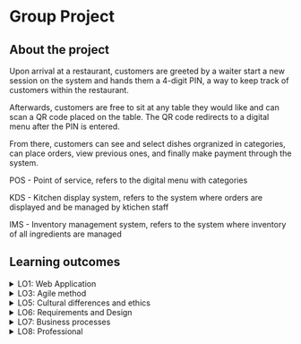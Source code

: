 # Group Project

## About the project

Upon arrival at a restaurant, customers are greeted by a waiter start a new session on the system and hands them a 4-digit PIN, a way to keep track of customers within the restaurant. 

Afterwards, customers are free to sit at any table they would like and can scan a QR code placed on the table. The QR code redirects to a digital menu after the PIN is entered. 

From there, customers can see and select dishes orgranized in categories, can place orders, view previous ones, and finally make payment through the system. 

<p>POS - Point of service, refers to the digital menu with categories</p>
<p>KDS - Kitchen display system, refers to the system where orders are displayed and be managed by ktichen staff</p>
<p>IMS - Inventory management system, refers to the system where inventory of all ingredients are managed</p>

## Learning outcomes

<details>
  <summary>LO1: Web Application</summary>
  <br />

  The project is a full-stack application. The frontend uses the popular ReactJS framework in javascript and the backend, ASP in C#. While the frontend handles the POS, the KDS, and the IMS combined, the backend handles CRUD functionality on a MySQL database in a RESTful manner. Architecture diagram of the system the team built:
  ![architecture](https://i.imgur.com/RQ64cmJ.png)

  The frontend was developed in a way that is common in the industry, where blocks of UI are decomposed into smaller and reusable React components. The frontend is deployed on a Firebase instance and can be accessed though [here](https://hummus.tycho.dev/).

  The backend relies on the Entity framework to simplify database-backend interactions though ORM. The backend is first containerized on Dockerhub and then deployed through a Digital Ocean instance.

  You design and build a full stack application using commonly accepted front end (Javascript-based framework) and back end techniques (e.g. Object Relational Mapping) choosing and implementing relevant communication protocols and addressing asynchronous communication issues.

  Source code for the backend can be found [here](https://github.com/hummusteam/HummusApp).

  Source code for the frontend can be found [here](https://github.com/hummusteam/HummusFront).

  <br />  
</details>


<details>
  <summary>LO3: Agile method</summary>
  <br />
  
  <h3>What is Agile?</h3>
  
  Agile is a work methodology to project management and product development. It is a set of ideals that focuses on human interactions over process and tools. In other words, Agile methodologies embraces the people working on a project and suggests that humans are the main determining factor in the success of a project. As a result, communication between stakeholders is at the core of Agile. Rather than communicating depending on the need, change, or issue on a given feature or requirement, communication takes place regularly, regardless of needs.  

  <h3>What is Agile Scrum?</h3>
  
  Agile Scrum is considered to be a simple framework to install in your team. Its purpose is to deal with unpredictable and changing functional and non-functional requirements in an IT project. An Agile Scrum project is completed in interations of sprints of between 1 to 4 weeks, where each spring follows a set cycle of events. Once the a set of requirements have identified and a first product backlog set:
  
- Planning phase:
  - A Sprint Planning is made to kick off a sprint.
  - A Sprint Backlog is made in which are defined the things that need to be delivered and how
  
- Implementation phase: Afterwards, on a daily basis the team meets in what is known as Daily Scrum, where each team member comes fowards with the things he did and needs to do still.
  
- Reviewing phase: With all external stakeholder, including the product owner, the developments team discusses what has been achieved during the sprint. The team discusses any change (business or otherwise) that needs to be reflected in the product's requirements and it's backlog is changed accordingly. The review is carried out once at the end of a sprint.
  
- Retrospetive: Optionally, the team conduct a retrospective at the end of sprint after the Reviewing phase. Unlike the reviw, a retrospective is intended to be a discussion among the development team about anything, both technical and non-technical. 
  
Some takeways including things that Agile Scrum embraces are:
  - Collaboration between the development team members and between the development team and the customer interactions
  - Continous software implementation
  - Quickly respond to change in software requirements
  
  <h3>How we applied it?</h3>
  
  We settled on using shortcut.com to manage our project with user stories, epics, and smaller tasks. Throughout the project, the team and I closely followed and manage the our backlog on the platform. 

  The project unfolded in a total of 5 sprints of a few weeks each. At the start of each new sprint, the development team and the product owners conducted sprint reviews, where the team first showcases the the implementation of new features followed by the stakeholder's feedback. Reviews concluded with discussions about things that have been completed and things that still need attention for the next sprint and begin work on spring planning.
  
  Scrum roles were defined at the beginning of the project to each memeber of the team, including scrum master, note takers, time keepers. Those roles were cycled between ourselves throughout the project. 
  
  Every project day, Mondays and Tuesdays, the team had standups, where team members took turn on the things he completed and what he has planned for the day. Although infrequent, given that not everyone has the same level of knowledge in the team, work occasionally was allocated to someone else. These decisions would take place during the standups.
  
  <h3>Agile alternatives?</h3>
  
  Another Agile methodology in the field of software closely compared to Scrum is Xp or extreme programming. Much like Scrum, the Xp framework values communication and simplicity. 
  
  In fact, with Xp, communication is taken to another level, where software tasks are carried out in pairs on one machine. The idea is that the more brain power is focused on solving a problem in the code, the higher quality the solution. 
  
  One of the things that Xp values a lot is the use of space in a work environment. The development team is expected to work closely with eachother, sometimes on the same table even with no obstructions between memebers.
  
  Rather than opperating in iterations of 2 to 4 weeks, in sprints, Xp opperates in iterations of 1 week. Every week, the team meets to dicuss the progress of a given project to date, much like sprint reviews. 
  
  Task priority is managed with slack meaning that in the event that requirements cannot be delivered on time, low priority task are dropped to further the progress of the project.
  
  With Xp, there is a strong emphasis on testing and building times. 10 minutes is given to a project for build and run all tests. The idea behind the 10 minute mark is to build and run tests frequently and perhaps perform regression testing with it. Any longer could lead to much less frequent builds and ultimately fewer tests ran overall.
  
  <br />  
</details>


<details>
  <summary>LO5: Cultural differences and ethics</summary>
  <br />

  To best showcase this learning outcome, I discuss my personal experience with working with people of other traditional and cultural backgrounds and other events in my life. 
  
  Cultural clusters, in my own words, are a set of personality and behavioural traits that I believe are revealed from ones self and others anywhere, including during work. There are three cultural clusters, linear-active, multi-active, and reactive. From the [material](https://fhict.instructure.com/courses/12075/pages/group-management-can-you-work-with-people-from-other-cultures) on Canvas and the presentation cultural clusters:
  
  Linear-active — A person introverted, quiet, and likes privacy. He plans ahead, accepts favours reluctantly, limited body language, and is brief on telephone.
  Multi-active — A person extroverted, impatient, inquisitive, and talkative. He seeks favours. Speaks with his body.
  Reactive — Introvert, patient, silent, respectful, good listener. Doesn’t interrupt, subtle body language. summarises well, must not lose face, avoids confrontation.
  
  While it is not a perfect match, I can categories myself in-between the Reactive and Linear-active categories. 
  I am introverted, prefer to keep conversations on phones short and sweet, and appreciates privacy. There are traits that I can see myself with when working with others. I like to see myself as a patient person. Throughout the semester, I found myself helping others for long hours since I like helping others. 
  
  To me it seemed logical to help others with things I was knowledgeable in. However, I was surprised to see a person much more knowledgable than me becoming frustrated with the same person I helped after a couple of minutes of explanation. Perhaps this person was part of the Multi-active category. 
  
  > Please note that I don’t categories people. This was only part of this discussion and I am making gross generalisations. 
  
  Taking a step back, according to a diagram on the presentation on cultural types, between Reactive and Linear-active types, nationalities that more closely match Reactive type include Northern-European countries (U.K., Sweden, Finland) while Southern-Asian countries match Linear-active type. Interestingly enough, this correlates more or less with the places I have lived in (China and France).
  
  I can also say with confidence that France, my country of origin, is well placed between Linear-active and Multi-active types. From experience, French people have more difficulty summarising things and I found that true for myself as well. 
  
  French people explain things with a curtain of bureaucratic and redundant curtesy. While I like helping others, I am afraid of explaining things with a lack of manner, what would another French person expects. As a results explanations are often long and the point necessarily takes time to get across at times.
  
  Additionally, being a student slowly nearing professional life, I have learned to rely on others more frequently during projects. Among other things under the [ACM Code of Ethics](https://www.acm.org/code-of-ethics) including 1.2 Avoid Harm and 1.5 Respecting others, being 1.3 Honest and Trustworthy more perhaps the most important characteristics in letting others rely on you. 
  
  One of the things I improved upon is my transparency during stand ups. Occasionally, I am unable to complete certain tasks on time. Mentioning this clearly to others during meetings is crucial in letting others know not only how much work is needed still but also how much you can handle alone as a developer. Since the project relies on Agile Scrum, this kind of setbacks are lenient after all.
  
  <br />  
</details>


<details>
  <summary>LO6: Requirements and Design</summary>
  <br />

> Multipletypes of test techniques: You apply user acceptance testing and stakeholder feedback to validate the quality of the requirements. You evaluate the quality of the design (e.g., by testing or prototyping) taking into account the formulated quality properties like security and performance.

  Given that this project was conducted using Agile Scrum, requirements may change and may be added according to feedback and progress of the project. There were times where I had the opportunity with the team to formulate prototypes for requirements that needed rethinking for the client. 

  For instance, one such occasion presented itself when customer session management need implementation. In an exchange email, we discussed on how session initialization was going to be made:
  
  Email sent:
  <p align="center">
    <img src="https://i.imgur.com/V8b8wGw.png" width=500 />
  </p>
  
  Response:
  <p align="center">
    <img src="https://i.imgur.com/Xm4j0Q7.png" width=500 />
  </p>

  On the subject of UI design, I conducted UX testing research directly on my website's design using a tool called Hotjar. With the addition of datasets, this tool generated these heatmap:
  
  <p align="center">
    <img src="https://i.imgur.com/38AUB0l.png" width=400 />
    <img src="https://i.imgur.com/bMkoB62.png" width=400 />
  </p>
  
  Those designs were brainstormed and conceptualised using Figma:
  
  <p align="center">
    <img src="https://i.imgur.com/ADfZeXQ.jpg" width=400 />
    <img src="https://i.imgur.com/b8atQSi.png" width=400 />
  </p>
  
  More information regarding my findings can be found on the research [here](https://github.com/greffgreff/semester-content/blob/main/ux-testing.md).
  
  Finally, in regards to software architectural design, I made a C4 model (level 2) for my individual project:
  
  <img src="https://i.imgur.com/34Nvkd4.png" />
  
  <br />  
</details>


<details>
  <summary>LO7: Business processes</summary>
  <br />

  After careful consultation with the product owners, we established that the most important aspect of the solution is to revamp the conventional flow of ordering food at a restaurant with hardcover menus.

  Below is a diagram of this flow. The interactions takes place between the waiter and the customer:
  ![ordering food](https://i.imgur.com/4RyGduE.jpg)
  > Note that the diagram shows waiters need to wait for customers to chose. Conversely, customer may also wait for waiters once ready, though this is not shown on the diagram.

  With the input of the client, we developed the system in such a way that some bottlenecks such as waiting time and the need for a waiter are almost entirely removed. Below is our proposed flow of ordering food using our system:
  ![ordering food with system](https://i.imgur.com/ROW0Dr3.jpg)

  The new flow gives not only the customer a lot more freedom and ease in ordering, but also frees waiters for other takes. The clients specifically wished for waiters to still be part of the process for greeting customers. No longer are orders needed to be written down by a waiter and brought to the kitchen on paper. Placed orders are immediately redirected to the kitchen, where they are managed digitally.

  Futhermore, along side placing orders, the payment process has also been rethought. The conventional flow dictates that a waiter must take payment from customers like so:
  ![payment](https://i.imgur.com/sjIy4Yy.jpg)

  Using our solution, the payment no longer requires the interaction of a waiter nor does the need to pass payment in the form of cash or card needed by hand:
  ![payment with system](https://i.imgur.com/JrTml8E.jpg)
  > Payment assurance was deemed out of scope for the project. Whether payments are honored by customers is not handled on the system as per the client. 

  <br />  
</details>


<details>
  <summary>LO8: Professional</summary>
  <br />

  From the start, the work was divided amongst ourselves depending on our already extensive or limited knowledge on a particular field. The idea behind this is to ensure that everyone can work confortably on the group project and focus on the things we don't know on the individual project.

  Given that some team members had already worked on our choosen backend (ASP.NET) and that I felt must confortable working on the frontend (with ReactJS), I decided to work on it. 

  This also gave me the opportunity to help other members regarding frontend development for their individual projects, including how to strucutre a project, best practices, etc. On multiple occasions, I made PRs to other group memebers in an attempt to help and improve their project's frontend. One such example can be found on [this PR](https://github.com/Sawaholding/RWS-FrontEnd/pull/7), where I refactor some code to follow conventions along side styling the project.

  I worked exclusively on the frontend for the group project, however, communication between the frontend and the backend was tightly maintained all throughout the project in standups and standdowns. It is a fullstack application conducted in Agile Scrum afterall.

  > I offset my lack in involvement in the backend in the group project with my individual project, where I spent most of my time building a restful API using Spring Boot.
  
  Additionally, using the DOT framework, I've done research on things related to the context of my project, inlucing research on [JWT](https://github.com/greffgreff/semester-content/blob/main/jwt.md) where I used literary study, pro and con comparisons, and available product analysis as research methods, and [UX testing research](https://github.com/greffgreff/semester-content/blob/main/ux-testing.md) where I used basic data analysis, observation, and usability test.

  Also, communication between various stakeholders in the project was done in a professional manner. Please see email under "Requirements and Design" as proof. The product owners were satisfied enough with the product that they invited us at their facility at Herleen to present our work to other collegues.
  
  <br />  
</details>

